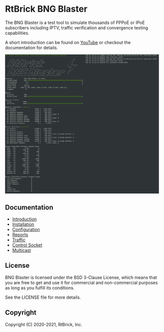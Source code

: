 # RtBrick BNG Blaster

The BNG Blaster is a test tool to simulate thousands of PPPoE or IPoE subscribers including IPTV, 
traffic verification and convergence testing capabilities.

A short introduction can be found on [YouTube](https://youtu.be/EHJ70p0_Sw0 "BNG Blaster")
or checkout the documentation for details. 

![BBL Interactive](images/bbl_interactive.png "BNG Blaster (Interactive Mode)")

## Documentation

- [Introduction](intro)
- [Installation](install)
- [Configuration](config)
- [Reports](reports)
- [Traffic](traffic)
- [Control Socket](ctrl)
- [Multicast](multicast)

## License

BNG Blaster is licensed under the BSD 3-Clause License, which means that you are free to get and use it for 
commercial and non-commercial purposes as long as you fulfill its conditions.

See the LICENSE file for more details.

## Copyright

Copyright (C) 2020-2021, RtBrick, Inc.
